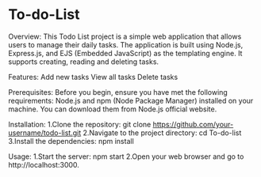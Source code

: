 # To-do-List

Overview:
This Todo List project is a simple web application that allows users to manage their daily tasks. The application is built using Node.js, Express.js, and EJS (Embedded JavaScript) as the templating engine. It supports creating, reading and deleting tasks.

Features:
Add new tasks
View all tasks
Delete tasks

Prerequisites:
Before you begin, ensure you have met the following requirements:
Node.js and npm (Node Package Manager) installed on your machine. You can download them from Node.js official website.

Installation:
1.Clone the repository:
git clone https://github.com/your-username/todo-list.git
2.Navigate to the project directory:
cd To-do-list
3.Install the dependencies:
npm install

Usage:
1.Start the server:
npm start
2.Open your web browser and go to http://localhost:3000.




